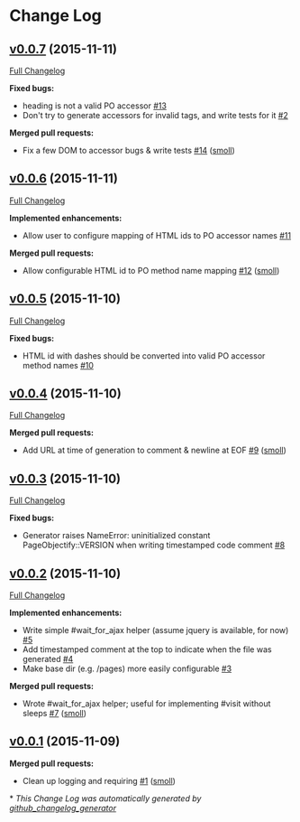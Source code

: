 # Change Log

## [v0.0.7](https://github.com/smoll/page-objectify/tree/v0.0.7) (2015-11-11)
[Full Changelog](https://github.com/smoll/page-objectify/compare/v0.0.6...v0.0.7)

**Fixed bugs:**

- heading is not a valid PO accessor [\#13](https://github.com/smoll/page-objectify/issues/13)
- Don't try to generate accessors for invalid tags, and write tests for it [\#2](https://github.com/smoll/page-objectify/issues/2)

**Merged pull requests:**

- Fix a few DOM to accessor bugs & write tests [\#14](https://github.com/smoll/page-objectify/pull/14) ([smoll](https://github.com/smoll))

## [v0.0.6](https://github.com/smoll/page-objectify/tree/v0.0.6) (2015-11-11)
[Full Changelog](https://github.com/smoll/page-objectify/compare/v0.0.5...v0.0.6)

**Implemented enhancements:**

- Allow user to configure mapping of HTML ids to PO accessor names [\#11](https://github.com/smoll/page-objectify/issues/11)

**Merged pull requests:**

- Allow configurable HTML id to PO method name mapping [\#12](https://github.com/smoll/page-objectify/pull/12) ([smoll](https://github.com/smoll))

## [v0.0.5](https://github.com/smoll/page-objectify/tree/v0.0.5) (2015-11-10)
[Full Changelog](https://github.com/smoll/page-objectify/compare/v0.0.4...v0.0.5)

**Fixed bugs:**

- HTML id with dashes should be converted into valid PO accessor method names [\#10](https://github.com/smoll/page-objectify/issues/10)

## [v0.0.4](https://github.com/smoll/page-objectify/tree/v0.0.4) (2015-11-10)
[Full Changelog](https://github.com/smoll/page-objectify/compare/v0.0.3...v0.0.4)

**Merged pull requests:**

- Add URL at time of generation to comment & newline at EOF [\#9](https://github.com/smoll/page-objectify/pull/9) ([smoll](https://github.com/smoll))

## [v0.0.3](https://github.com/smoll/page-objectify/tree/v0.0.3) (2015-11-10)
[Full Changelog](https://github.com/smoll/page-objectify/compare/v0.0.2...v0.0.3)

**Fixed bugs:**

- Generator raises NameError: uninitialized constant PageObjectify::VERSION when writing timestamped code comment [\#8](https://github.com/smoll/page-objectify/issues/8)

## [v0.0.2](https://github.com/smoll/page-objectify/tree/v0.0.2) (2015-11-10)
[Full Changelog](https://github.com/smoll/page-objectify/compare/v0.0.1...v0.0.2)

**Implemented enhancements:**

- Write simple \#wait\_for\_ajax helper \(assume jquery is available, for now\) [\#5](https://github.com/smoll/page-objectify/issues/5)
- Add timestamped comment at the top to indicate when the file was generated [\#4](https://github.com/smoll/page-objectify/issues/4)
- Make base dir \(e.g. /pages\) more easily configurable [\#3](https://github.com/smoll/page-objectify/issues/3)

**Merged pull requests:**

- Wrote \#wait\_for\_ajax helper; useful for implementing \#visit without sleeps [\#7](https://github.com/smoll/page-objectify/pull/7) ([smoll](https://github.com/smoll))

## [v0.0.1](https://github.com/smoll/page-objectify/tree/v0.0.1) (2015-11-09)
**Merged pull requests:**

- Clean up logging and requiring [\#1](https://github.com/smoll/page-objectify/pull/1) ([smoll](https://github.com/smoll))



\* *This Change Log was automatically generated by [github_changelog_generator](https://github.com/skywinder/Github-Changelog-Generator)*